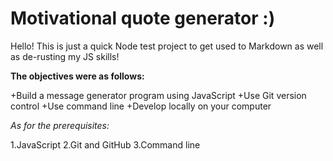 # Motivational quote generator :)

Hello! This is just a quick Node test project to get used to Markdown as well as de-rusting my JS skills!

**The objectives were as follows:**

+Build a message generator program using JavaScript
+Use Git version control
+Use command line
+Develop locally on your computer


*As for the prerequisites:*

1.JavaScript
2.Git and GitHub
3.Command line
